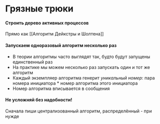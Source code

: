 # Грязные трюки

#### Строить дерево активных процессов
Прямо как [[Алгоритм Дейкстры и Шолтена]]

#### Запускаем одноразовый алгоритм несколько раз
* В теории алгоритмы часто выглядят так, будто будут запущены единственный раз
* На практике мы можем несколько раз запускать один и тот же алгоритм
* Каждый экземпляер алгоритма генерит _уникальный номер_: пара номера инициатора * номер алгоритма этого инициатора
* Номер алгоритма вписывается в сообщения

#### Не усложняй без надобности!
Сначала пиши централизованный алгоритм, распределённый - при нужде